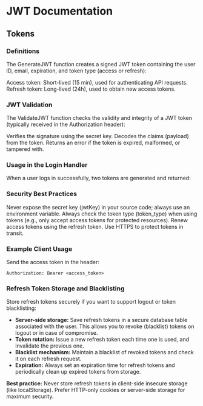 # JWT Documentation

## Tokens

### Definitions

The GenerateJWT function creates a signed JWT token containing the user ID, email, expiration, and token type (access or refresh):

Access token: Short-lived (15 min), used for authenticating API requests.
Refresh token: Long-lived (24h), used to obtain new access tokens.

### JWT Validation

The ValidateJWT function checks the validity and integrity of a JWT token (typically received in the Authorization header):

Verifies the signature using the secret key.
Decodes the claims (payload) from the token.
Returns an error if the token is expired, malformed, or tampered with.

### Usage in the Login Handler

When a user logs in successfully, two tokens are generated and returned:

### Security Best Practices

Never expose the secret key (jwtKey) in your source code; always use an environment variable.
Always check the token type (token_type) when using tokens (e.g., only accept access tokens for protected resources).
Renew access tokens using the refresh token.
Use HTTPS to protect tokens in transit.

### Example Client Usage

Send the access token in the header:

`Authorization: Bearer <access_token>`

### Refresh Token Storage and Blacklisting

Store refresh tokens securely if you want to support logout or token blacklisting:

- **Server-side storage:** Save refresh tokens in a secure database table associated with the user. This allows you to revoke (blacklist) tokens on logout or in case of compromise.
- **Token rotation:** Issue a new refresh token each time one is used, and invalidate the previous one.
- **Blacklist mechanism:** Maintain a blacklist of revoked tokens and check it on each refresh request.
- **Expiration:** Always set an expiration time for refresh tokens and periodically clean up expired tokens from storage.

**Best practice:** Never store refresh tokens in client-side insecure storage (like localStorage). Prefer HTTP-only cookies or server-side storage for maximum security.
